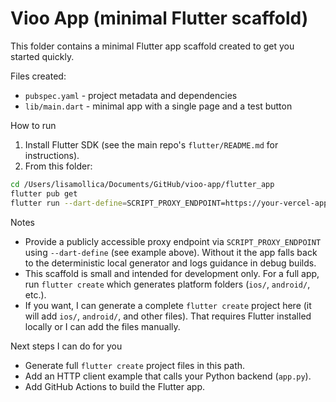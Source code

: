 # Vioo App (minimal Flutter scaffold)

This folder contains a minimal Flutter app scaffold created to get you started quickly.

Files created:
- `pubspec.yaml` - project metadata and dependencies
- `lib/main.dart` - minimal app with a single page and a test button

How to run
1. Install Flutter SDK (see the main repo's `flutter/README.md` for instructions).
2. From this folder:

```bash
cd /Users/lisamollica/Documents/GitHub/vioo-app/flutter_app
flutter pub get
flutter run --dart-define=SCRIPT_PROXY_ENDPOINT=https://your-vercel-app.vercel.app/api/generate-script
```

Notes
- Provide a publicly accessible proxy endpoint via `SCRIPT_PROXY_ENDPOINT` using `--dart-define` (see example above). Without it the app falls back to the deterministic local generator and logs guidance in debug builds.
- This scaffold is small and intended for development only. For a full app, run `flutter create` which generates platform folders (`ios/`, `android/`, etc.).
- If you want, I can generate a complete `flutter create` project here (it will add `ios/`, `android/`, and other files). That requires Flutter installed locally or I can add the files manually.

Next steps I can do for you
- Generate full `flutter create` project files in this path.
- Add an HTTP client example that calls your Python backend (`app.py`).
- Add GitHub Actions to build the Flutter app.

